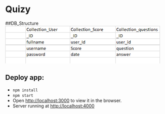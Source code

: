 # Quizy

##DB_Structure 
![DB_Structure](https://github.com/danzilla/leapGrad_demo_quizzy/blob/main/DB_Structure.png)

## Deploy app:
- `npm install`
- `npm start`
- Open [http://localhost:3000](http://localhost:3000) to view it in the browser.
- Server running at [http://localhost:4000](http://localhost:4000) 
